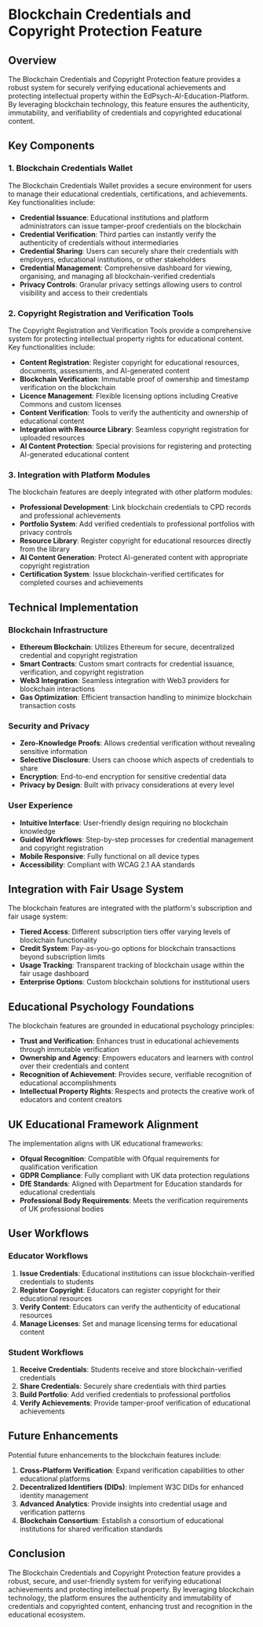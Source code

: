 # Blockchain Credentials and Copyright Protection Feature

## Overview

The Blockchain Credentials and Copyright Protection feature provides a robust system for securely verifying educational achievements and protecting intellectual property within the EdPsych-AI-Education-Platform. By leveraging blockchain technology, this feature ensures the authenticity, immutability, and verifiability of credentials and copyrighted educational content.

## Key Components

### 1. Blockchain Credentials Wallet

The Blockchain Credentials Wallet provides a secure environment for users to manage their educational credentials, certifications, and achievements. Key functionalities include:

- **Credential Issuance**: Educational institutions and platform administrators can issue tamper-proof credentials on the blockchain
- **Credential Verification**: Third parties can instantly verify the authenticity of credentials without intermediaries
- **Credential Sharing**: Users can securely share their credentials with employers, educational institutions, or other stakeholders
- **Credential Management**: Comprehensive dashboard for viewing, organising, and managing all blockchain-verified credentials
- **Privacy Controls**: Granular privacy settings allowing users to control visibility and access to their credentials

### 2. Copyright Registration and Verification Tools

The Copyright Registration and Verification Tools provide a comprehensive system for protecting intellectual property rights for educational content. Key functionalities include:

- **Content Registration**: Register copyright for educational resources, documents, assessments, and AI-generated content
- **Blockchain Verification**: Immutable proof of ownership and timestamp verification on the blockchain
- **Licence Management**: Flexible licensing options including Creative Commons and custom licenses
- **Content Verification**: Tools to verify the authenticity and ownership of educational content
- **Integration with Resource Library**: Seamless copyright registration for uploaded resources
- **AI Content Protection**: Special provisions for registering and protecting AI-generated educational content

### 3. Integration with Platform Modules

The blockchain features are deeply integrated with other platform modules:

- **Professional Development**: Link blockchain credentials to CPD records and professional achievements
- **Portfolio System**: Add verified credentials to professional portfolios with privacy controls
- **Resource Library**: Register copyright for educational resources directly from the library
- **AI Content Generation**: Protect AI-generated content with appropriate copyright registration
- **Certification System**: Issue blockchain-verified certificates for completed courses and achievements

## Technical Implementation

### Blockchain Infrastructure

- **Ethereum Blockchain**: Utilizes Ethereum for secure, decentralized credential and copyright registration
- **Smart Contracts**: Custom smart contracts for credential issuance, verification, and copyright registration
- **Web3 Integration**: Seamless integration with Web3 providers for blockchain interactions
- **Gas Optimization**: Efficient transaction handling to minimize blockchain transaction costs

### Security and Privacy

- **Zero-Knowledge Proofs**: Allows credential verification without revealing sensitive information
- **Selective Disclosure**: Users can choose which aspects of credentials to share
- **Encryption**: End-to-end encryption for sensitive credential data
- **Privacy by Design**: Built with privacy considerations at every level

### User Experience

- **Intuitive Interface**: User-friendly design requiring no blockchain knowledge
- **Guided Workflows**: Step-by-step processes for credential management and copyright registration
- **Mobile Responsive**: Fully functional on all device types
- **Accessibility**: Compliant with WCAG 2.1 AA standards

## Integration with Fair Usage System

The blockchain features are integrated with the platform's subscription and fair usage system:

- **Tiered Access**: Different subscription tiers offer varying levels of blockchain functionality
- **Credit System**: Pay-as-you-go options for blockchain transactions beyond subscription limits
- **Usage Tracking**: Transparent tracking of blockchain usage within the fair usage dashboard
- **Enterprise Options**: Custom blockchain solutions for institutional users

## Educational Psychology Foundations

The blockchain features are grounded in educational psychology principles:

- **Trust and Verification**: Enhances trust in educational achievements through immutable verification
- **Ownership and Agency**: Empowers educators and learners with control over their credentials and content
- **Recognition of Achievement**: Provides secure, verifiable recognition of educational accomplishments
- **Intellectual Property Rights**: Respects and protects the creative work of educators and content creators

## UK Educational Framework Alignment

The implementation aligns with UK educational frameworks:

- **Ofqual Recognition**: Compatible with Ofqual requirements for qualification verification
- **GDPR Compliance**: Fully compliant with UK data protection regulations
- **DfE Standards**: Aligned with Department for Education standards for educational credentials
- **Professional Body Requirements**: Meets the verification requirements of UK professional bodies

## User Workflows

### Educator Workflows

1. **Issue Credentials**: Educational institutions can issue blockchain-verified credentials to students
2. **Register Copyright**: Educators can register copyright for their educational resources
3. **Verify Content**: Educators can verify the authenticity of educational resources
4. **Manage Licenses**: Set and manage licensing terms for educational content

### Student Workflows

1. **Receive Credentials**: Students receive and store blockchain-verified credentials
2. **Share Credentials**: Securely share credentials with third parties
3. **Build Portfolio**: Add verified credentials to professional portfolios
4. **Verify Achievements**: Provide tamper-proof verification of educational achievements

## Future Enhancements

Potential future enhancements to the blockchain features include:

1. **Cross-Platform Verification**: Expand verification capabilities to other educational platforms
2. **Decentralized Identifiers (DIDs)**: Implement W3C DIDs for enhanced identity management
3. **Advanced Analytics**: Provide insights into credential usage and verification patterns
4. **Blockchain Consortium**: Establish a consortium of educational institutions for shared verification standards

## Conclusion

The Blockchain Credentials and Copyright Protection feature provides a robust, secure, and user-friendly system for verifying educational achievements and protecting intellectual property. By leveraging blockchain technology, the platform ensures the authenticity and immutability of credentials and copyrighted content, enhancing trust and recognition in the educational ecosystem.
